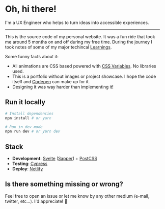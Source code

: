 # Oh, hi there!

I'm a UX Engineer who helps to turn ideas into accessible experiences.

----

This is the source code of my personal website. It was a fun ride that took me around 5 months on and off during my free time. During the journey I took notes of some of my major techincal [Learnings](LEARNINGS.md). 

Some funny facts about it:
- All animations are CSS based powered with [CSS Variables](https://developer.mozilla.org/en-US/docs/Web/CSS/--*). No libraries used.
- This is a portfolio without images or project showcase. I hope the code itself and [Codepen](https://codepen.io/sandrina-p) can make up for it.
- Designing it was way harder than implementing it!

## Run it locally

```bash
# Install dependencies
npm install # or yarn

# Run in dev mode
npm run dev # or yarn dev
```

## Stack
- **Development**: [Svelte](https://svelte.dev/) ([Sapper](https://sapper.svelte.dev/)) + [PostCSS](https://postcss.org/)
- **Testing**: [Cypress](https://www.cypress.io/)
- **Deploy**: [Netlify](https://www.netlify.com/)


## Is there something missing or wrong?
Feel free to open an issue or let me know by any other medium (e-mail, twitter, etc...). I'd appreciate! 🙌
